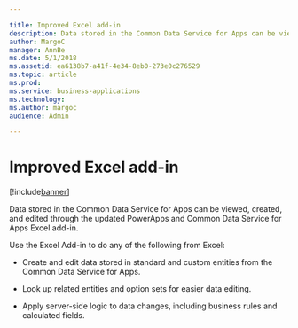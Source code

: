 ```yaml
---

title: Improved Excel add-in
description: Data stored in the Common Data Service for Apps can be viewed, created, and edited through the updated PowerApps and Common Data Service for Apps Excel add-in.
author: MargoC
manager: AnnBe
ms.date: 5/1/2018
ms.assetid: ea6138b7-a41f-4e34-8eb0-273e0c276529
ms.topic: article
ms.prod: 
ms.service: business-applications
ms.technology: 
ms.author: margoc
audience: Admin

---
```

#  Improved Excel add-in 




[!include[banner](../../../includes/banner.md)]

Data stored in the Common Data Service for Apps can be viewed, created, and
edited through the updated PowerApps and Common Data Service for Apps Excel
add-in.

Use the Excel Add-in to do any of the following from Excel:

-   Create and edit data stored in standard and custom entities from the Common
    Data Service for Apps.

-   Look up related entities and option sets for easier data editing.

-   Apply server-side logic to data changes, including business rules and
    calculated fields.
